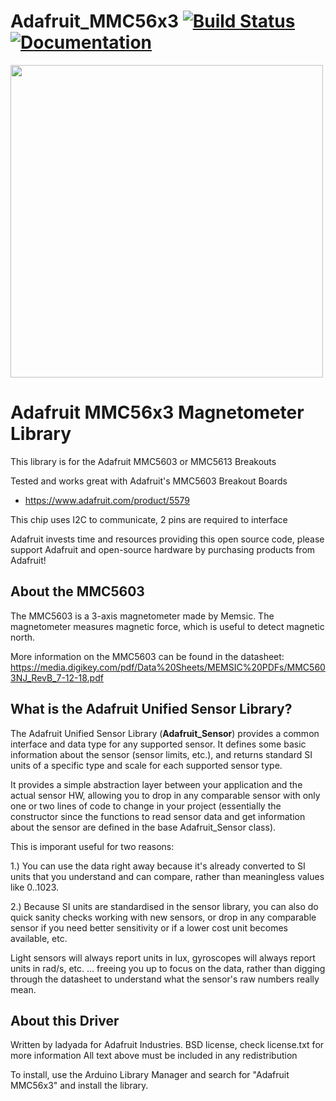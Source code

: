 Adafruit_MMC56x3 [![Build Status](https://github.com/adafruit/Adafruit_MMC56x3/workflows/Arduino%20Library%20CI/badge.svg)](https://github.com/adafruit/Adafruit_MMC56x3/actions)[![Documentation](https://github.com/adafruit/ci-arduino/blob/master/assets/doxygen_badge.svg)](http://adafruit.github.io/Adafruit_MMC56x3/html/index.html)
================

<a href="https://www.adafruit.com/product/1120"><img src="assets/board.jpg?raw=true" width="500px"></a>

# Adafruit MMC56x3 Magnetometer Library
This library is for the Adafruit MMC5603 or MMC5613 Breakouts

Tested and works great with Adafruit's MMC5603 Breakout Boards
* https://www.adafruit.com/product/5579

This chip uses I2C to communicate, 2 pins are required to interface

Adafruit invests time and resources providing this open source code, please support Adafruit and open-source hardware by purchasing products from Adafruit!

## About the MMC5603 ##

The MMC5603 is a 3-axis magnetometer made by Memsic. The magnetometer measures magnetic force, which is useful to detect magnetic north.

More information on the MMC5603 can be found in the datasheet: https://media.digikey.com/pdf/Data%20Sheets/MEMSIC%20PDFs/MMC5603NJ_RevB_7-12-18.pdf


## What is the Adafruit Unified Sensor Library? ##

The Adafruit Unified Sensor Library (**Adafruit_Sensor**) provides a common interface and data type for any supported sensor.  It defines some basic information about the sensor (sensor limits, etc.), and returns standard SI units of a specific type and scale for each supported sensor type.

It provides a simple abstraction layer between your application and the actual sensor HW, allowing you to drop in any comparable sensor with only one or two lines of code to change in your project (essentially the constructor since the functions to read sensor data and get information about the sensor are defined in the base Adafruit_Sensor class).

This is imporant useful for two reasons:

1.) You can use the data right away because it's already converted to SI units that you understand and can compare, rather than meaningless values like 0..1023.

2.) Because SI units are standardised in the sensor library, you can also do quick sanity checks working with new sensors, or drop in any comparable sensor if you need better sensitivity or if a lower cost unit becomes available, etc. 

Light sensors will always report units in lux, gyroscopes will always report units in rad/s, etc. ... freeing you up to focus on the data, rather than digging through the datasheet to understand what the sensor's raw numbers really mean.

## About this Driver ##

Written by ladyada for Adafruit Industries.
BSD license, check license.txt for more information
All text above must be included in any redistribution

To install, use the Arduino Library Manager and search for "Adafruit MMC56x3" and install the library.
